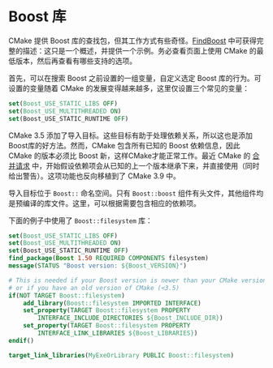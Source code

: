 # Boost 库

CMake 提供 Boost 库的查找包，但其工作方式有些奇怪。[FindBoost] 中可获得完整的描述：这只是一个概述，并提供一个示例。务必查看页面上使用 CMake 的最低版本，然后再查看有哪些支持的选项。

首先，可以在搜索 Boost 之前设置的一组变量，自定义选定 Boost 库的行为。可设置的变量随着 CMake 的发展变得越来越多，这里仅设置三个常见的变量：

```cmake
set(Boost_USE_STATIC_LIBS OFF)
set(Boost_USE_MULTITHREADED ON)
set(Boost_USE_STATIC_RUNTIME OFF)
```

CMake 3.5 添加了导入目标。这些目标有助于处理依赖关系，所以这也是添加Boost库的好方法。然而，CMake 包含所有已知的 Boost 依赖信息，因此 CMake 的版本必须比 Boost 新，这样CMake才能正常工作。最近 CMake 的 [合并请求][MROldBoost] 中，开始假设依赖项会从已知的上一个版本继承下来，并直接使用（同时给出警告）。这项功能也反向移植到了 CMake 3.9 中。

导入目标位于 `Boost::` 命名空间。只有 `Boost::boost` 组件有头文件，其他组件均是预编译的库文件。这里，可以根据需要包含相应的依赖项。

下面的例子中使用了 `Boost::filesystem` 库：

```cmake
set(Boost_USE_STATIC_LIBS OFF)
set(Boost_USE_MULTITHREADED ON)
set(Boost_USE_STATIC_RUNTIME OFF)
find_package(Boost 1.50 REQUIRED COMPONENTS filesystem)
message(STATUS "Boost version: ${Boost_VERSION}")

# This is needed if your Boost version is newer than your CMake version
# or if you have an old version of CMake (<3.5)
if(NOT TARGET Boost::filesystem)
    add_library(Boost::filesystem IMPORTED INTERFACE)
    set_property(TARGET Boost::filesystem PROPERTY
        INTERFACE_INCLUDE_DIRECTORIES ${Boost_INCLUDE_DIR})
    set_property(TARGET Boost::filesystem PROPERTY
        INTERFACE_LINK_LIBRARIES ${Boost_LIBRARIES})
endif()

target_link_libraries(MyExeOrLibrary PUBLIC Boost::filesystem)
```



[FindBoost]: https://cmake.org/cmake/help/latest/module/FindBoost.html
[MROldBoost]: https://gitlab.kitware.com/cmake/cmake/merge_requests/1172
